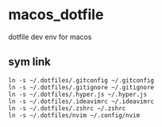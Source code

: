 # macos_dotfile
dotfile dev env for macos

## sym link

```
ln -s ~/.dotfiles/.gitconfig ~/.gitconfig
ln -s ~/.dotfiles/.gitignore ~/.gitignore
ln -s ~/.dotfiles/.hyper.js ~/.hyper.js
ln -s ~/.dotfiles/.ideavimrc ~/.ideavimrc
ln -s ~/.dotfiles/.zshrc ~/.zshrc
ln -s ~/.dotfiles/nvim ~/.config/nvim
```
